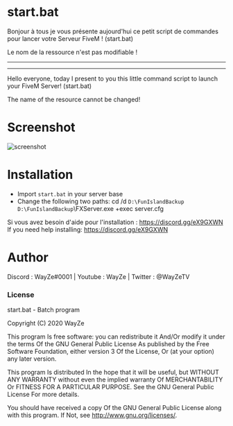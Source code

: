 # start.bat

Bonjour à tous je vous présente aujourd'hui ce petit script de commandes pour lancer votre Serveur FiveM ! (start.bat)

Le nom de la ressource n'est pas modifiable !

-----------------------------------------------------
-----------------------------------------------------

Hello everyone, today I present to you this little command script to launch your FiveM Server! (start.bat)

The name of the resource cannot be changed!


# Screenshot

![screenshot](https://media.discordapp.net/attachments/723280320450920480/768215242169122906/unknown.png)

# Installation
- Import `start.bat` in your server base
- Change the following two paths:
cd /d `D:\FunIslandBackup`
`D:\FunIslandBackup`\FXServer.exe +exec server.cfg

Si vous avez besoin d'aide pour l'installation : https://discord.gg/eX9GXWN
If you need help installing: https://discord.gg/eX9GXWN

# Author 
Discord : WayZe#0001 | Youtube : WayZe | Twitter : @WayZeTV

### License
start.bat - Batch program

Copyright (C) 2020 WayZe

This program Is free software: you can redistribute it And/Or modify it under the terms Of the GNU General Public License As published by the Free Software Foundation, either version 3 Of the License, Or (at your option) any later version.

This program Is distributed In the hope that it will be useful, but WITHOUT ANY WARRANTY without even the implied warranty Of MERCHANTABILITY Or FITNESS FOR A PARTICULAR PURPOSE. See the GNU General Public License For more details.

You should have received a copy Of the GNU General Public License along with this program. If Not, see http://www.gnu.org/licenses/.
